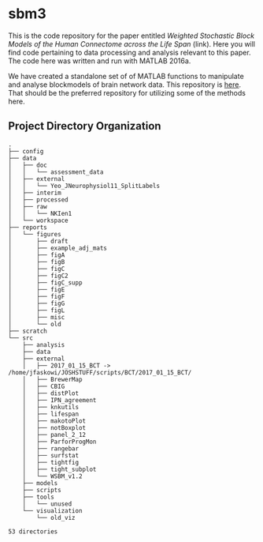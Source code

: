 sbm3
==============================

This is the code repository for the paper entitled _Weighted Stochastic Block Models of the Human Connectome across the Life Span_ (link). Here you will find code pertaining to data processing and analysis relevant to this paper. The code here was written and run with MATLAB 2016a. 

We have created a standalone set of of MATLAB functions to manipulate and analyse blockmodels of brain network data. This repository is [here](https://github.com/faskowit/blockmodelTools). That should be the preferred repository for utilizing some of the methods here. 

Project Directory Organization
--------------------

    .
    ├── config
    ├── data
    │   ├── doc
    │   │   └── assessment_data
    │   ├── external
    │   │   └── Yeo_JNeurophysiol11_SplitLabels
    │   ├── interim
    │   ├── processed
    │   ├── raw
    │   │   └── NKIen1
    │   └── workspace
    ├── reports
    │   └── figures
    │       ├── draft
    │       ├── example_adj_mats
    │       ├── figA
    │       ├── figB
    │       ├── figC
    │       ├── figC2
    │       ├── figC_supp
    │       ├── figE
    │       ├── figF
    │       ├── figG
    │       ├── figL
    │       ├── misc
    │       └── old
    ├── scratch
    └── src
        ├── analysis
        ├── data
        ├── external
        │   ├── 2017_01_15_BCT -> /home/jfaskowi/JOSHSTUFF/scripts/BCT/2017_01_15_BCT/
        │   ├── BrewerMap
        │   ├── CBIG
        │   ├── distPlot
        │   ├── IPN_agreement
        │   ├── knkutils
        │   ├── lifespan
        │   ├── makotoPlot
        │   ├── notBoxplot
        │   ├── panel_2_12
        │   ├── ParforProgMon
        │   ├── rangebar
        │   ├── surfstat
        │   ├── tightfig
        │   ├── tight_subplot
        │   └── WSBM_v1.2
        ├── models
        ├── scripts
        ├── tools
        │   └── unused
        └── visualization
            └── old_viz

    53 directories
